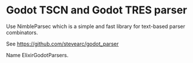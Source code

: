 # Godot TSCN and Godot TRES parser

Use NimbleParsec which is a simple and fast library for text-based parser combinators.

See https://github.com/stevearc/godot_parser

Name ElixirGodotParsers.
